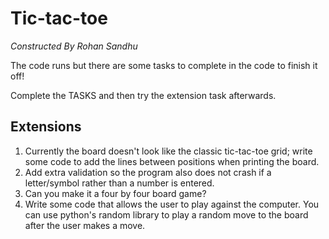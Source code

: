# Tic-tac-toe
*Constructed By Rohan Sandhu*

The code runs but there are some tasks to complete in the code to finish it off!

Complete the TASKS and then try the extension task afterwards.

## Extensions
1. Currently the board doesn't look like the classic tic-tac-toe grid; write some code to add the lines between positions when printing the board.
1. Add extra validation so the program also does not crash if a letter/symbol rather than a number is entered.
1. Can you make it a four by four board game? 
1. Write some code that allows the user to play against the computer. You can use python's random library to play a random move to the board after the user makes a move.

